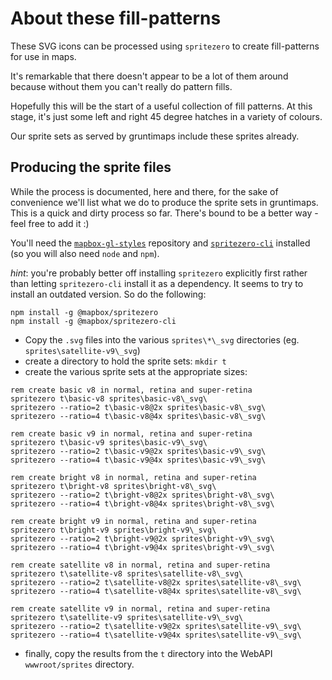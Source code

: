 # About these fill-patterns
These SVG icons can be processed using `spritezero` to create fill-patterns for use in maps.

It's remarkable that there doesn't appear to be a lot of them around because without them you can't really do pattern fills. 

Hopefully this will be the start of a useful collection of fill patterns. At this stage, it's just some left and right 45 degree hatches in a variety of colours.

Our sprite sets as served by gruntimaps include these sprites already.

## Producing the sprite files

While the process is documented, here and there, for the sake of convenience we'll list what we do to produce the sprite sets in gruntimaps. This is a quick and dirty process so far. There's bound to be a better way - feel free to add it :)

You'll need the [`mapbox-gl-styles`](https://github.com/mapbox/mapbox-gl-styles) repository and [`spritezero-cli`](https://github.com/mapbox/spritezero-cli) installed (so you will also need `node` and `npm`).

_hint_: you're probably better off installing `spritezero` explicitly first rather than letting `spritezero-cli` install it as a dependency. It seems to try to install an outdated version. So do the following:

```
npm install -g @mapbox/spritezero
npm install -g @mapbox/spritezero-cli
```

- Copy the `.svg` files into the various `sprites\*\_svg` directories (eg. `sprites\satellite-v9\_svg`)
- create a directory to hold the sprite sets: `mkdir t`
- create the various sprite sets at the appropriate sizes:
```
rem create basic v8 in normal, retina and super-retina
spritezero t\basic-v8 sprites\basic-v8\_svg\
spritezero --ratio=2 t\basic-v8@2x sprites\basic-v8\_svg\
spritezero --ratio=4 t\basic-v8@4x sprites\basic-v8\_svg\

rem create basic v9 in normal, retina and super-retina
spritezero t\basic-v9 sprites\basic-v9\_svg\
spritezero --ratio=2 t\basic-v9@2x sprites\basic-v9\_svg\
spritezero --ratio=4 t\basic-v9@4x sprites\basic-v9\_svg\

rem create bright v8 in normal, retina and super-retina
spritezero t\bright-v8 sprites\bright-v8\_svg\
spritezero --ratio=2 t\bright-v8@2x sprites\bright-v8\_svg\
spritezero --ratio=4 t\bright-v8@4x sprites\bright-v8\_svg\

rem create bright v9 in normal, retina and super-retina
spritezero t\bright-v9 sprites\bright-v9\_svg\
spritezero --ratio=2 t\bright-v9@2x sprites\bright-v9\_svg\
spritezero --ratio=4 t\bright-v9@4x sprites\bright-v9\_svg\

rem create satellite v8 in normal, retina and super-retina
spritezero t\satellite-v8 sprites\satellite-v8\_svg\
spritezero --ratio=2 t\satellite-v8@2x sprites\satellite-v8\_svg\
spritezero --ratio=4 t\satellite-v8@4x sprites\satellite-v8\_svg\

rem create satellite v9 in normal, retina and super-retina
spritezero t\satellite-v9 sprites\satellite-v9\_svg\
spritezero --ratio=2 t\satellite-v9@2x sprites\satellite-v9\_svg\
spritezero --ratio=4 t\satellite-v9@4x sprites\satellite-v9\_svg\
```

- finally, copy the results from the `t` directory into the WebAPI `wwwroot/sprites` directory.
